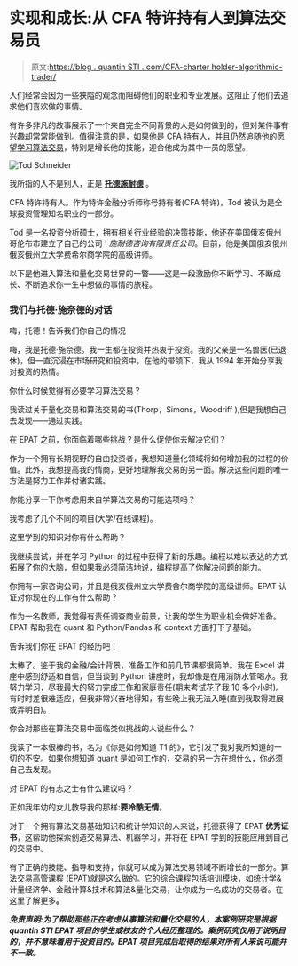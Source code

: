 # 实现和成长:从 CFA 特许持有人到算法交易员

> 原文:[https://blog . quantin STI . com/CFA-charter holder-algorithmic-trader/](https://blog.quantinsti.com/cfa-charterholder-algorithmic-trader/)

人们经常会因为一些狭隘的观念而阻碍他们的职业和专业发展。这阻止了他们去追求他们喜欢做的事情。

有许多非凡的故事展示了一个来自完全不同背景的人是如何做到的，但对某件事有兴趣却常常能做到。值得注意的是，如果他是 CFA 持有人，并且仍然追随他的愿望[学习算法交易](https://blog.quantinsti.com/learn-algorithmic-trading)，特别是增长他的技能，迎合他成为其中一员的愿望。

![Tod Schneider](../Images/c52adb048ad597110bd3fdad61804749.png)

我所指的人不是别人，正是 **[托德施耐德](https://www.linkedin.com/in/todschneider/)** 。

CFA 特许持有人。作为特许金融分析师称号持有者(CFA 特许)，Tod 被认为是全球投资管理知名职业的一部分。

Tod 是一名投资分析硕士，拥有相关行业经验的决策技能，他还在美国俄亥俄州哥伦布市建立了自己的公司 ' *施耐德咨询有限责任公司*。目前，他是美国俄亥俄州俄亥俄州立大学费希尔商学院的高级讲师。

以下是他进入算法和量化交易世界的一瞥——这是一段激励你不断学习、不断成长、不断追求你一生中想做的事情的旅程。

### **我们与托德·施奈德的对话**

嗨，托德！告诉我们你自己的情况

嗨，我是托德·施奈德。我一生都在投资并热衷于投资。我的父亲是一名兽医(已退休)，但一直沉浸在市场研究和投资中。在他的带领下，我从 1994 年开始分享我对投资的热情。

你什么时候觉得有必要学习算法交易？

我读过关于量化交易和算法交易的书(Thorp，Simons，Woodriff ),但是我想自己去发现——通过实践。

在 EPAT 之前，你面临着哪些挑战？是什么促使你去解决它们？

作为一个拥有长期视野的自由投资者，我想知道量化领域将如何增加我的过程的价值。此外，我想提高我的情商，更好地理解我交易的另一面。解决这些问题的唯一方法是努力工作并付诸实践。

你能分享一下你考虑用来自学算法交易的可能选项吗？

我考虑了几个不同的项目(大学/在线课程)。

这里学到的知识对你有什么帮助？

我继续尝试，并在学习 Python 的过程中获得了新的乐趣。编程以难以表达的方式拓展了你的大脑，但如果我必须简洁地说，编程提高了你解决问题的能力。

你拥有一家咨询公司，并且是俄亥俄州立大学费舍尔商学院的高级讲师。EPAT 认证对你现在的工作有什么帮助？

作为一名教师，我觉得有责任调查商业前景，让我的学生为职业机会做好准备。EPAT 帮助我在 quant 和 Python/Pandas 和 context 方面打下了基础。

告诉我们你在 EPAT 的经历吧！

太棒了。鉴于我的金融/会计背景，准备工作和前几节课都很简单。我在 Excel 讲座中感到舒适和自信，但当谈到 Python 讲座时，我却像是在用消防水管喝水。我努力学习，尽我最大的努力完成工作和家庭责任(期末考试花了我 10 多个小时)。有时时差很难适应，但我非常兴奋地得知，有些晚上我无法入睡(直到我取得进展或弄明白)。

你会对那些在算法交易中面临类似挑战的人说些什么？

我读了一本很棒的书，名为《你是如何知道 T1 的》，它引发了我对我所知道的一切的不安。如果你想知道 quant 是如何工作的，交易的另一方在想什么，你必须自己去发现。

对 EPAT 的有志之士有什么建议吗？

正如我年幼的女儿教导我的那样:**要冷酷无情**。

对于一个拥有算法交易基础知识和统计学知识的人来说，托德获得了 EPAT **优秀证书**，这帮助他探索创造交易算法、机器学习，并将在 EPAT 学到的技能应用到自己的交易中。

有了正确的技能、指导和支持，你就可以成为算法交易领域不断增长的一部分。算法交易高管课程 (EPAT)就是这么做的。它的综合课程包括培训模块，如统计学&计量经济学、金融计算&技术和算法&量化交易，让你成为一名成功的交易者。在这里了解更多[](https://www.quantinsti.com/)**。**

***免责声明:为了帮助那些正在考虑从事算法和量化交易的人，本案例研究是根据 quantin STI EPAT 项目的学生或校友的个人经历整理的。案例研究仅用于说明目的，并不意味着用于投资目的。EPAT 项目完成后取得的结果对所有人来说可能并不一致。***